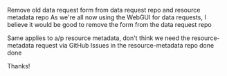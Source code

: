 Remove old data request form from data request repo and resource metadata repo
As we're all now using the WebGUI for data requests, I believe it would be good to remove the form from the data request repo

Same applies to a/p resource metadata, don't think we need the resource-metadata request via GitHub Issues in the resource-metadata  repo
done
done

Thanks!
